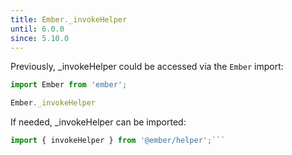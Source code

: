 ```yaml
---
title: Ember._invokeHelper
until: 6.0.0
since: 5.10.0
---
```



Previously, _invokeHelper could be accessed via the `Ember` import:
```js
import Ember from 'ember';

Ember._invokeHelper

```

 If needed, _invokeHelper can be imported:
```js
import { invokeHelper } from '@ember/helper';```
